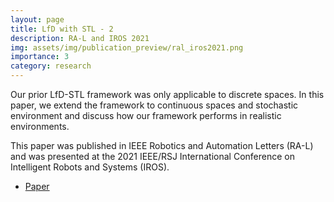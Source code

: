 ```yaml
---
layout: page
title: LfD with STL - 2
description: RA-L and IROS 2021
img: assets/img/publication_preview/ral_iros2021.png
importance: 3
category: research
---
```


Our prior LfD-STL framework was only applicable to discrete spaces. In this paper, we extend the framework to continuous spaces and stochastic environment and discuss how our framework performs in realistic environments.

This paper was published in IEEE Robotics and Automation Letters (RA-L) and was presented at the 2021 IEEE/RSJ International Conference on Intelligent Robots and Systems (IROS).

- [Paper](https://ieeexplore.ieee.org/abstract/document/9465661/)